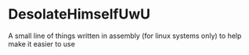 # DesolateHimselfUwU
A small line of things written in assembly (for linux systems only) to help make it easier to use
